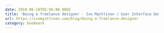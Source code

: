 ```yaml
---
date: 2018-06-18T05:56:00.000Z
title: 'Being a freelance designer - Ivo Mynttinen / User Interface Designer'
url: https://ivomynttinen.com/blog/being-a-freelance-designer
category: bookmark
---
```

